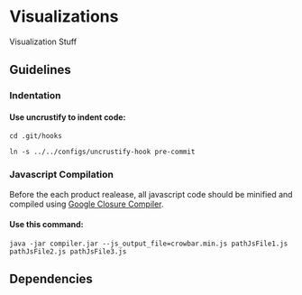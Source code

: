 # Visualizations
Visualization Stuff

## Guidelines
### Indentation
#### Use uncrustify to indent code:
```
cd .git/hooks

ln -s ../../configs/uncrustify-hook pre-commit
```


### Javascript Compilation
Before the each product realease, all javascript code should be minified and compiled using [Google Closure Compiler](http://dl.google.com/closure-compiler/compiler-latest.zip). 
####  Use this command:
```
java -jar compiler.jar --js_output_file=crowbar.min.js pathJsFile1.js pathJsFile2.js pathJsFile3.js
```
## Dependencies
